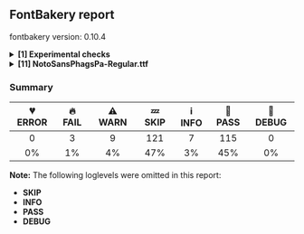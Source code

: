 ## FontBakery report

fontbakery version: 0.10.4

<details><summary><b>[1] Experimental checks</b></summary><div><details><summary>🔥 <b>FAIL:</b> Shapes languages in all GF glyphsets. (<a href="https://font-bakery.readthedocs.io/en/stable/fontbakery/profiles/googlefonts.html#com.google.fonts/check/glyphsets/shape_languages">com.google.fonts/check/glyphsets/shape_languages</a>)</summary><div>


* 🔥 **FAIL** GF_Latin_Core glyphset:

| Language | FAIL messages |
| :--- | :--- |
| br_Latn (Breton) | Some base glyphs were missing: CʼH, cʼh |
|  ^  | Shaper produced a .notdef |
| haw_Latn (Hawaiian) | Some base glyphs were missing: ʻ |
|  ^  | Shaper produced a .notdef |
| mh_Latn (Marshallese) | Some base glyphs were missing: Ḷ, ḷ, Ṃ, ṃ, Ṇ, ṇ, Ọ, ọ |
|  ^  | Some mark glyphs were missing: ◌̣ |
|  ^  | Shaper produced a .notdef |
| qu_Latn (Quechua) | Some base glyphs were missing: CHʼ, Kʼ, Pʼ, Qʼ, Tʼ, chʼ, kʼ, pʼ, qʼ, tʼ |
|  ^  | Shaper produced a .notdef |
| scn_Latn (Sicilian) | Some base glyphs were missing: Ḍ, ḍ |
|  ^  | Shaper produced a .notdef |
| teo_Latn (Teso) | Some base glyphs were missing: Ɔ, Ɛ, Ɨ, Ʉ, ɔ, ɛ, ɨ, ʉ, ᵃ, ᵉ, ᵋ, ᵒ, ᵓ, ᵘ, ᶤ, ᶶ, ⁱ |
|  ^  | Shaper produced a .notdef |

 [code: failed-language-shaping]
* ⚠ **WARN** GF_Latin_Core glyphset:

| Language | FAIL messages |
| :--- | :--- |
| lg_Latn (Ganda) | No variant glyphs were found for Eng |
| dyo_Latn (Jola-Fonyi) | No variant glyphs were found for Eng |
| ny_Latn (Nyanja) | No variant glyphs were found for Eng |
| wo_Latn (Wolof) | No variant glyphs were found for Eng |

 [code: warning-language-shaping]
</div></details><br></div></details><details><summary><b>[11] NotoSansPhagsPa-Regular.ttf</b></summary><div><details><summary>🔥 <b>FAIL:</b> Noto fonts must have an ARTICLE.en_us.html file (<a href="https://font-bakery.readthedocs.io/en/stable/fontbakery/profiles/googlefonts.html#com.google.fonts/check/description/noto_has_article">com.google.fonts/check/description/noto_has_article</a>)</summary><div>


* 🔥 **FAIL** This is a Noto font but it lacks an ARTICLE.en_us.html file [code: missing-article]
</div></details><details><summary>🔥 <b>FAIL:</b> Check that legacy accents aren't used in composite glyphs. (derived from com.google.fonts/check/legacy_accents) (<a href="https://font-bakery.readthedocs.io/en/stable/fontbakery/profiles/universal.html#com.google.fonts/check/legacy_accents">com.google.fonts/check/legacy_accents</a>)</summary><div>


* 🔥 **FAIL** Glyph "Aacute" has a legacy accent component (acute). It needs to be replaced by a combining mark. [code: legacy-accents-component]
* 🔥 **FAIL** Glyph "Abreve" has a legacy accent component (breve). It needs to be replaced by a combining mark. [code: legacy-accents-component]
* 🔥 **FAIL** Glyph "Acircumflex" has a legacy accent component (circumflex). It needs to be replaced by a combining mark. [code: legacy-accents-component]
* 🔥 **FAIL** Glyph "Adieresis" has a legacy accent component (dieresis). It needs to be replaced by a combining mark. [code: legacy-accents-component]
* 🔥 **FAIL** Glyph "Agrave" has a legacy accent component (grave). It needs to be replaced by a combining mark. [code: legacy-accents-component]
* 🔥 **FAIL** Glyph "Aogonek" has a legacy accent component (ogonek). It needs to be replaced by a combining mark. [code: legacy-accents-component]
* 🔥 **FAIL** Glyph "Aring" has a legacy accent component (ring). It needs to be replaced by a combining mark. [code: legacy-accents-component]
* 🔥 **FAIL** Glyph "Atilde" has a legacy accent component (tilde). It needs to be replaced by a combining mark. [code: legacy-accents-component]
* 🔥 **FAIL** Glyph "Cacute" has a legacy accent component (acute). It needs to be replaced by a combining mark. [code: legacy-accents-component]
* 🔥 **FAIL** Glyph "Ccaron" has a legacy accent component (caron). It needs to be replaced by a combining mark. [code: legacy-accents-component]
* 🔥 **FAIL** Glyph "Ccedilla" has a legacy accent component (cedilla). It needs to be replaced by a combining mark. [code: legacy-accents-component]
* 🔥 **FAIL** Glyph "Cdotaccent" has a legacy accent component (dotaccent). It needs to be replaced by a combining mark. [code: legacy-accents-component]
* 🔥 **FAIL** Glyph "Dcaron" has a legacy accent component (caron). It needs to be replaced by a combining mark. [code: legacy-accents-component]
* 🔥 **FAIL** Glyph "Eacute" has a legacy accent component (acute). It needs to be replaced by a combining mark. [code: legacy-accents-component]
* 🔥 **FAIL** Glyph "Ecaron" has a legacy accent component (caron). It needs to be replaced by a combining mark. [code: legacy-accents-component]
* 🔥 **FAIL** Glyph "Ecircumflex" has a legacy accent component (circumflex). It needs to be replaced by a combining mark. [code: legacy-accents-component]
* 🔥 **FAIL** Glyph "Edieresis" has a legacy accent component (dieresis). It needs to be replaced by a combining mark. [code: legacy-accents-component]
* 🔥 **FAIL** Glyph "Edotaccent" has a legacy accent component (dotaccent). It needs to be replaced by a combining mark. [code: legacy-accents-component]
* 🔥 **FAIL** Glyph "Egrave" has a legacy accent component (grave). It needs to be replaced by a combining mark. [code: legacy-accents-component]
* 🔥 **FAIL** Glyph "Eogonek" has a legacy accent component (ogonek). It needs to be replaced by a combining mark. [code: legacy-accents-component]
* 🔥 **FAIL** Glyph "Gbreve" has a legacy accent component (breve). It needs to be replaced by a combining mark. [code: legacy-accents-component]
* 🔥 **FAIL** Glyph "Gdotaccent" has a legacy accent component (dotaccent). It needs to be replaced by a combining mark. [code: legacy-accents-component]
* 🔥 **FAIL** Glyph "Iacute" has a legacy accent component (acute). It needs to be replaced by a combining mark. [code: legacy-accents-component]
* 🔥 **FAIL** Glyph "Icircumflex" has a legacy accent component (circumflex). It needs to be replaced by a combining mark. [code: legacy-accents-component]
* 🔥 **FAIL** Glyph "Idieresis" has a legacy accent component (dieresis). It needs to be replaced by a combining mark. [code: legacy-accents-component]
* 🔥 **FAIL** Glyph "Idotaccent" has a legacy accent component (dotaccent). It needs to be replaced by a combining mark. [code: legacy-accents-component]
* 🔥 **FAIL** Glyph "Igrave" has a legacy accent component (grave). It needs to be replaced by a combining mark. [code: legacy-accents-component]
* 🔥 **FAIL** Glyph "Iogonek" has a legacy accent component (ogonek). It needs to be replaced by a combining mark. [code: legacy-accents-component]
* 🔥 **FAIL** Glyph "Lacute" has a legacy accent component (acute). It needs to be replaced by a combining mark. [code: legacy-accents-component]
* 🔥 **FAIL** Glyph "Nacute" has a legacy accent component (acute). It needs to be replaced by a combining mark. [code: legacy-accents-component]
* 🔥 **FAIL** Glyph "Ncaron" has a legacy accent component (caron). It needs to be replaced by a combining mark. [code: legacy-accents-component]
* 🔥 **FAIL** Glyph "Ntilde" has a legacy accent component (tilde). It needs to be replaced by a combining mark. [code: legacy-accents-component]
* 🔥 **FAIL** Glyph "Oacute" has a legacy accent component (acute). It needs to be replaced by a combining mark. [code: legacy-accents-component]
* 🔥 **FAIL** Glyph "Ocircumflex" has a legacy accent component (circumflex). It needs to be replaced by a combining mark. [code: legacy-accents-component]
* 🔥 **FAIL** Glyph "Odieresis" has a legacy accent component (dieresis). It needs to be replaced by a combining mark. [code: legacy-accents-component]
* 🔥 **FAIL** Glyph "Ograve" has a legacy accent component (grave). It needs to be replaced by a combining mark. [code: legacy-accents-component]
* 🔥 **FAIL** Glyph "Ohungarumlaut" has a legacy accent component (hungarumlaut). It needs to be replaced by a combining mark. [code: legacy-accents-component]
* 🔥 **FAIL** Glyph "Otilde" has a legacy accent component (tilde). It needs to be replaced by a combining mark. [code: legacy-accents-component]
* 🔥 **FAIL** Glyph "Racute" has a legacy accent component (acute). It needs to be replaced by a combining mark. [code: legacy-accents-component]
* 🔥 **FAIL** Glyph "Rcaron" has a legacy accent component (caron). It needs to be replaced by a combining mark. [code: legacy-accents-component]
* 🔥 **FAIL** Glyph "Sacute" has a legacy accent component (acute). It needs to be replaced by a combining mark. [code: legacy-accents-component]
* 🔥 **FAIL** Glyph "Scaron" has a legacy accent component (caron). It needs to be replaced by a combining mark. [code: legacy-accents-component]
* 🔥 **FAIL** Glyph "Scedilla" has a legacy accent component (cedilla). It needs to be replaced by a combining mark. [code: legacy-accents-component]
* 🔥 **FAIL** Glyph "Tcaron" has a legacy accent component (caron). It needs to be replaced by a combining mark. [code: legacy-accents-component]
* 🔥 **FAIL** Glyph "Uacute" has a legacy accent component (acute). It needs to be replaced by a combining mark. [code: legacy-accents-component]
* 🔥 **FAIL** Glyph "Ubreve" has a legacy accent component (breve). It needs to be replaced by a combining mark. [code: legacy-accents-component]
* 🔥 **FAIL** Glyph "Ucircumflex" has a legacy accent component (circumflex). It needs to be replaced by a combining mark. [code: legacy-accents-component]
* 🔥 **FAIL** Glyph "Udieresis" has a legacy accent component (dieresis). It needs to be replaced by a combining mark. [code: legacy-accents-component]
* 🔥 **FAIL** Glyph "Ugrave" has a legacy accent component (grave). It needs to be replaced by a combining mark. [code: legacy-accents-component]
* 🔥 **FAIL** Glyph "Uhungarumlaut" has a legacy accent component (hungarumlaut). It needs to be replaced by a combining mark. [code: legacy-accents-component]
* 🔥 **FAIL** Glyph "Uring" has a legacy accent component (ring). It needs to be replaced by a combining mark. [code: legacy-accents-component]
* 🔥 **FAIL** Glyph "Wacute" has a legacy accent component (acute). It needs to be replaced by a combining mark. [code: legacy-accents-component]
* 🔥 **FAIL** Glyph "Wcircumflex" has a legacy accent component (circumflex). It needs to be replaced by a combining mark. [code: legacy-accents-component]
* 🔥 **FAIL** Glyph "Wdieresis" has a legacy accent component (dieresis). It needs to be replaced by a combining mark. [code: legacy-accents-component]
* 🔥 **FAIL** Glyph "Wgrave" has a legacy accent component (grave). It needs to be replaced by a combining mark. [code: legacy-accents-component]
* 🔥 **FAIL** Glyph "Yacute" has a legacy accent component (acute). It needs to be replaced by a combining mark. [code: legacy-accents-component]
* 🔥 **FAIL** Glyph "Ycircumflex" has a legacy accent component (circumflex). It needs to be replaced by a combining mark. [code: legacy-accents-component]
* 🔥 **FAIL** Glyph "Ydieresis" has a legacy accent component (dieresis). It needs to be replaced by a combining mark. [code: legacy-accents-component]
* 🔥 **FAIL** Glyph "Ygrave" has a legacy accent component (grave). It needs to be replaced by a combining mark. [code: legacy-accents-component]
* 🔥 **FAIL** Glyph "Zacute" has a legacy accent component (acute). It needs to be replaced by a combining mark. [code: legacy-accents-component]
* 🔥 **FAIL** Glyph "Zcaron" has a legacy accent component (caron). It needs to be replaced by a combining mark. [code: legacy-accents-component]
* 🔥 **FAIL** Glyph "Zdotaccent" has a legacy accent component (dotaccent). It needs to be replaced by a combining mark. [code: legacy-accents-component]
* 🔥 **FAIL** Glyph "aacute" has a legacy accent component (acute). It needs to be replaced by a combining mark. [code: legacy-accents-component]
* 🔥 **FAIL** Glyph "abreve" has a legacy accent component (breve). It needs to be replaced by a combining mark. [code: legacy-accents-component]
* 🔥 **FAIL** Glyph "acircumflex" has a legacy accent component (circumflex). It needs to be replaced by a combining mark. [code: legacy-accents-component]
* 🔥 **FAIL** Glyph "acutecomb" has a legacy accent component (acute). It needs to be replaced by a combining mark. [code: legacy-accents-component]
* 🔥 **FAIL** Glyph "adieresis" has a legacy accent component (dieresis). It needs to be replaced by a combining mark. [code: legacy-accents-component]
* 🔥 **FAIL** Glyph "agrave" has a legacy accent component (grave). It needs to be replaced by a combining mark. [code: legacy-accents-component]
* 🔥 **FAIL** Glyph "aogonek" has a legacy accent component (ogonek). It needs to be replaced by a combining mark. [code: legacy-accents-component]
* 🔥 **FAIL** Glyph "aring" has a legacy accent component (ring). It needs to be replaced by a combining mark. [code: legacy-accents-component]
* 🔥 **FAIL** Glyph "atilde" has a legacy accent component (tilde). It needs to be replaced by a combining mark. [code: legacy-accents-component]
* 🔥 **FAIL** Glyph "uni0306" has a legacy accent component (breve). It needs to be replaced by a combining mark. [code: legacy-accents-component]
* 🔥 **FAIL** Glyph "cacute" has a legacy accent component (acute). It needs to be replaced by a combining mark. [code: legacy-accents-component]
* 🔥 **FAIL** Glyph "uni030C" has a legacy accent component (caron). It needs to be replaced by a combining mark. [code: legacy-accents-component]
* 🔥 **FAIL** Glyph "ccaron" has a legacy accent component (caron). It needs to be replaced by a combining mark. [code: legacy-accents-component]
* 🔥 **FAIL** Glyph "ccedilla" has a legacy accent component (cedilla). It needs to be replaced by a combining mark. [code: legacy-accents-component]
* 🔥 **FAIL** Glyph "cdotaccent" has a legacy accent component (dotaccent). It needs to be replaced by a combining mark. [code: legacy-accents-component]
* 🔥 **FAIL** Glyph "uni0327" has a legacy accent component (cedilla). It needs to be replaced by a combining mark. [code: legacy-accents-component]
* 🔥 **FAIL** Glyph "uni0302" has a legacy accent component (circumflex). It needs to be replaced by a combining mark. [code: legacy-accents-component]
* 🔥 **FAIL** Glyph "uni0308" has a legacy accent component (dieresis). It needs to be replaced by a combining mark. [code: legacy-accents-component]
* 🔥 **FAIL** Glyph "uni0307" has a legacy accent component (dotaccent). It needs to be replaced by a combining mark. [code: legacy-accents-component]
* 🔥 **FAIL** Glyph "eacute" has a legacy accent component (acute). It needs to be replaced by a combining mark. [code: legacy-accents-component]
* 🔥 **FAIL** Glyph "ecaron" has a legacy accent component (caron). It needs to be replaced by a combining mark. [code: legacy-accents-component]
* 🔥 **FAIL** Glyph "ecircumflex" has a legacy accent component (circumflex). It needs to be replaced by a combining mark. [code: legacy-accents-component]
* 🔥 **FAIL** Glyph "edieresis" has a legacy accent component (dieresis). It needs to be replaced by a combining mark. [code: legacy-accents-component]
* 🔥 **FAIL** Glyph "edotaccent" has a legacy accent component (dotaccent). It needs to be replaced by a combining mark. [code: legacy-accents-component]
* 🔥 **FAIL** Glyph "egrave" has a legacy accent component (grave). It needs to be replaced by a combining mark. [code: legacy-accents-component]
* 🔥 **FAIL** Glyph "gbreve" has a legacy accent component (breve). It needs to be replaced by a combining mark. [code: legacy-accents-component]
* 🔥 **FAIL** Glyph "gdotaccent" has a legacy accent component (dotaccent). It needs to be replaced by a combining mark. [code: legacy-accents-component]
* 🔥 **FAIL** Glyph "gravecomb" has a legacy accent component (grave). It needs to be replaced by a combining mark. [code: legacy-accents-component]
* 🔥 **FAIL** Glyph "uni030B" has a legacy accent component (hungarumlaut). It needs to be replaced by a combining mark. [code: legacy-accents-component]
* 🔥 **FAIL** Glyph "iacute" has a legacy accent component (acute). It needs to be replaced by a combining mark. [code: legacy-accents-component]
* 🔥 **FAIL** Glyph "icircumflex" has a legacy accent component (circumflex). It needs to be replaced by a combining mark. [code: legacy-accents-component]
* 🔥 **FAIL** Glyph "idieresis" has a legacy accent component (dieresis). It needs to be replaced by a combining mark. [code: legacy-accents-component]
* 🔥 **FAIL** Glyph "igrave" has a legacy accent component (grave). It needs to be replaced by a combining mark. [code: legacy-accents-component]
* 🔥 **FAIL** Glyph "iogonek" has a legacy accent component (ogonek). It needs to be replaced by a combining mark. [code: legacy-accents-component]
* 🔥 **FAIL** Glyph "lacute" has a legacy accent component (acute). It needs to be replaced by a combining mark. [code: legacy-accents-component]
* 🔥 **FAIL** Glyph "nacute" has a legacy accent component (acute). It needs to be replaced by a combining mark. [code: legacy-accents-component]
* 🔥 **FAIL** Glyph "ncaron" has a legacy accent component (caron). It needs to be replaced by a combining mark. [code: legacy-accents-component]
* 🔥 **FAIL** Glyph "ntilde" has a legacy accent component (tilde). It needs to be replaced by a combining mark. [code: legacy-accents-component]
* 🔥 **FAIL** Glyph "oacute" has a legacy accent component (acute). It needs to be replaced by a combining mark. [code: legacy-accents-component]
* 🔥 **FAIL** Glyph "ocircumflex" has a legacy accent component (circumflex). It needs to be replaced by a combining mark. [code: legacy-accents-component]
* 🔥 **FAIL** Glyph "odieresis" has a legacy accent component (dieresis). It needs to be replaced by a combining mark. [code: legacy-accents-component]
* 🔥 **FAIL** Glyph "uni0328" has a legacy accent component (ogonek). It needs to be replaced by a combining mark. [code: legacy-accents-component]
* 🔥 **FAIL** Glyph "ograve" has a legacy accent component (grave). It needs to be replaced by a combining mark. [code: legacy-accents-component]
* 🔥 **FAIL** Glyph "ohungarumlaut" has a legacy accent component (hungarumlaut). It needs to be replaced by a combining mark. [code: legacy-accents-component]
* 🔥 **FAIL** Glyph "otilde" has a legacy accent component (tilde). It needs to be replaced by a combining mark. [code: legacy-accents-component]
* 🔥 **FAIL** Glyph "racute" has a legacy accent component (acute). It needs to be replaced by a combining mark. [code: legacy-accents-component]
* 🔥 **FAIL** Glyph "rcaron" has a legacy accent component (caron). It needs to be replaced by a combining mark. [code: legacy-accents-component]
* 🔥 **FAIL** Glyph "uni030A" has a legacy accent component (ring). It needs to be replaced by a combining mark. [code: legacy-accents-component]
* 🔥 **FAIL** Glyph "sacute" has a legacy accent component (acute). It needs to be replaced by a combining mark. [code: legacy-accents-component]
* 🔥 **FAIL** Glyph "scaron" has a legacy accent component (caron). It needs to be replaced by a combining mark. [code: legacy-accents-component]
* 🔥 **FAIL** Glyph "scedilla" has a legacy accent component (cedilla). It needs to be replaced by a combining mark. [code: legacy-accents-component]
* 🔥 **FAIL** Glyph "tildecomb" has a legacy accent component (tilde). It needs to be replaced by a combining mark. [code: legacy-accents-component]
* 🔥 **FAIL** Glyph "uacute" has a legacy accent component (acute). It needs to be replaced by a combining mark. [code: legacy-accents-component]
* 🔥 **FAIL** Glyph "ubreve" has a legacy accent component (breve). It needs to be replaced by a combining mark. [code: legacy-accents-component]
* 🔥 **FAIL** Glyph "ucircumflex" has a legacy accent component (circumflex). It needs to be replaced by a combining mark. [code: legacy-accents-component]
* 🔥 **FAIL** Glyph "udieresis" has a legacy accent component (dieresis). It needs to be replaced by a combining mark. [code: legacy-accents-component]
* 🔥 **FAIL** Glyph "ugrave" has a legacy accent component (grave). It needs to be replaced by a combining mark. [code: legacy-accents-component]
* 🔥 **FAIL** Glyph "uhungarumlaut" has a legacy accent component (hungarumlaut). It needs to be replaced by a combining mark. [code: legacy-accents-component]
* 🔥 **FAIL** Glyph "uogonek" has a legacy accent component (ogonek). It needs to be replaced by a combining mark. [code: legacy-accents-component]
* 🔥 **FAIL** Glyph "uring" has a legacy accent component (ring). It needs to be replaced by a combining mark. [code: legacy-accents-component]
* 🔥 **FAIL** Glyph "wacute" has a legacy accent component (acute). It needs to be replaced by a combining mark. [code: legacy-accents-component]
* 🔥 **FAIL** Glyph "wcircumflex" has a legacy accent component (circumflex). It needs to be replaced by a combining mark. [code: legacy-accents-component]
* 🔥 **FAIL** Glyph "wdieresis" has a legacy accent component (dieresis). It needs to be replaced by a combining mark. [code: legacy-accents-component]
* 🔥 **FAIL** Glyph "wgrave" has a legacy accent component (grave). It needs to be replaced by a combining mark. [code: legacy-accents-component]
* 🔥 **FAIL** Glyph "yacute" has a legacy accent component (acute). It needs to be replaced by a combining mark. [code: legacy-accents-component]
* 🔥 **FAIL** Glyph "ycircumflex" has a legacy accent component (circumflex). It needs to be replaced by a combining mark. [code: legacy-accents-component]
* 🔥 **FAIL** Glyph "ydieresis" has a legacy accent component (dieresis). It needs to be replaced by a combining mark. [code: legacy-accents-component]
* 🔥 **FAIL** Glyph "ygrave" has a legacy accent component (grave). It needs to be replaced by a combining mark. [code: legacy-accents-component]
* 🔥 **FAIL** Glyph "zacute" has a legacy accent component (acute). It needs to be replaced by a combining mark. [code: legacy-accents-component]
* 🔥 **FAIL** Glyph "zcaron" has a legacy accent component (caron). It needs to be replaced by a combining mark. [code: legacy-accents-component]
* 🔥 **FAIL** Glyph "zdotaccent" has a legacy accent component (dotaccent). It needs to be replaced by a combining mark. [code: legacy-accents-component]
</div></details><details><summary>⚠ <b>WARN:</b> Check for codepoints not covered by METADATA subsets. (<a href="https://font-bakery.readthedocs.io/en/stable/fontbakery/profiles/googlefonts.html#com.google.fonts/check/metadata/unreachable_subsetting">com.google.fonts/check/metadata/unreachable_subsetting</a>)</summary><div>


* ⚠ **WARN** The following codepoints supported by the font are not covered by
    any subsets defined in the font's metadata file, and will never
    be served. You can solve this by either manually adding additional
    subset declarations to METADATA.pb, or by editing the glyphset
    definitions.

 * U+02C7 CARON: try adding one of: yi, canadian-aboriginal, tifinagh
 * U+02C9 MODIFIER LETTER MACRON: not included in any glyphset definition
 * U+02D8 BREVE: try adding one of: yi, canadian-aboriginal
 * U+02D9 DOT ABOVE: try adding one of: yi, canadian-aboriginal
 * U+02DB OGONEK: try adding one of: yi, canadian-aboriginal
 * U+02DD DOUBLE ACUTE ACCENT: not included in any glyphset definition
 * U+0302 COMBINING CIRCUMFLEX ACCENT: try adding one of: math, coptic, tifinagh, cherokee
 * U+0306 COMBINING BREVE: try adding one of: tifinagh, old-permic
 * U+0307 COMBINING DOT ABOVE: try adding one of: coptic, canadian-aboriginal, old-permic, syriac, malayalam, math, tifinagh, tai-le
 * U+030A COMBINING RING ABOVE: try adding syriac
 * U+030B COMBINING DOUBLE ACUTE ACCENT: try adding one of: osage, cherokee
 * U+030C COMBINING CARON: try adding one of: cherokee, tai-le
 * U+0312 COMBINING TURNED COMMA ABOVE: not included in any glyphset definition
 * U+0326 COMBINING COMMA BELOW: not included in any glyphset definition
 * U+0327 COMBINING CEDILLA: not included in any glyphset definition
 * U+0328 COMBINING OGONEK: not included in any glyphset definition

Or you can add the above codepoints to one of the subsets supported by the font: `latin`, `latin-ext`, `phags-pa` [code: unreachable-subsetting]
</div></details><details><summary>⚠ <b>WARN:</b> Glyphs are similiar to Google Fonts version? (<a href="https://font-bakery.readthedocs.io/en/stable/fontbakery/profiles/googlefonts.html#com.google.fonts/check/production_glyphs_similarity">com.google.fonts/check/production_glyphs_similarity</a>)</summary><div>


* ⚠ **WARN** Following glyphs differ greatly from Google Fonts version:
	* uniA84D
	* uniA84D.fin
	* uniA84D.ini
	* uniA84D.ini.cnt
	* uniA84D.med
	* uniA84D.med.cnt
	* uniA84E
	* uniA84E.fin
	* uniA84E.ini
	* uniA84E.ini.cnt
	* uniA84E.med and uniA84E.med.cnt
</div></details><details><summary>⚠ <b>WARN:</b> Ensure fonts have ScriptLangTags declared on the 'meta' table. (<a href="https://font-bakery.readthedocs.io/en/stable/fontbakery/profiles/googlefonts.html#com.google.fonts/check/meta/script_lang_tags">com.google.fonts/check/meta/script_lang_tags</a>)</summary><div>


* ⚠ **WARN** This font file does not have a 'meta' table. [code: lacks-meta-table]
</div></details><details><summary>⚠ <b>WARN:</b> Check font contains no unreachable glyphs (<a href="https://font-bakery.readthedocs.io/en/stable/fontbakery/profiles/universal.html#com.google.fonts/check/unreachable_glyphs">com.google.fonts/check/unreachable_glyphs</a>)</summary><div>


* ⚠ **WARN** The following glyphs could not be reached by codepoint or substitution rules:

	- uniA85E.str.med.cnt

	- uniA86D.str.med.cnt
 [code: unreachable-glyphs]
</div></details><details><summary>⚠ <b>WARN:</b> Check if each glyph has the recommended amount of contours. (<a href="https://font-bakery.readthedocs.io/en/stable/fontbakery/profiles/universal.html#com.google.fonts/check/contour_count">com.google.fonts/check/contour_count</a>)</summary><div>


* ⚠ **WARN** This check inspects the glyph outlines and detects the total number of contours in each of them. The expected values are infered from the typical ammounts of contours observed in a large collection of reference font families. The divergences listed below may simply indicate a significantly different design on some of your glyphs. On the other hand, some of these may flag actual bugs in the font such as glyphs mapped to an incorrect codepoint. Please consider reviewing the design and codepoint assignment of these to make sure they are correct.

The following glyphs do not have the recommended number of contours:

	- Glyph name: aogonek	Contours detected: 3	Expected: 2

	- Glyph name: uogonek	Contours detected: 2	Expected: 1

	- Glyph name: aogonek	Contours detected: 3	Expected: 2

	- Glyph name: uogonek	Contours detected: 2	Expected: 1
 [code: contour-count]
</div></details><details><summary>⚠ <b>WARN:</b> Check math signs have the same width. (<a href="https://font-bakery.readthedocs.io/en/stable/fontbakery/profiles/universal.html#com.google.fonts/check/math_signs_width">com.google.fonts/check/math_signs_width</a>)</summary><div>


* ⚠ **WARN** The most common width is 572 among a set of 6 math glyphs.
The following math glyphs have a different width, though:

Width = 322:
minus
 [code: width-outliers]
</div></details><details><summary>⚠ <b>WARN:</b> Are there any misaligned on-curve points? (<a href="https://font-bakery.readthedocs.io/en/stable/fontbakery/profiles/<Section: Outline Correctness Checks>.html#com.google.fonts/check/outline_alignment_miss">com.google.fonts/check/outline_alignment_miss</a>)</summary><div>


* ⚠ **WARN** The following glyphs have on-curve points which have potentially incorrect y coordinates:

	* exclam (U+0021): X=177.5,Y=2.0 (should be at baseline 0?)

	* exclam (U+0021): X=90.0,Y=2.0 (should be at baseline 0?)

	* dollar (U+0024): X=253.0,Y=671.0 (should be at cap-height 670?)

	* dollar (U+0024): X=317.0,Y=672.0 (should be at cap-height 670?)

	* period (U+002E): X=177.5,Y=2.0 (should be at baseline 0?)

	* period (U+002E): X=90.0,Y=2.0 (should be at baseline 0?)

	* three (U+0033): X=137.0,Y=-1.5 (should be at baseline 0?)

	* colon (U+003A): X=177.5,Y=2.0 (should be at baseline 0?)

	* colon (U+003A): X=90.0,Y=2.0 (should be at baseline 0?)

	* question (U+003F): X=222.0,Y=2.0 (should be at baseline 0?)

	* question (U+003F): X=134.5,Y=2.0 (should be at baseline 0?)

	* at (U+0040): X=667.0,Y=671.0 (should be at cap-height 670?)

	* G (U+0047): X=537.0,Y=-1.0 (should be at baseline 0?)

	* S (U+0053): X=136.0,Y=-1.0 (should be at baseline 0?)

	* c (U+0063): X=385.0,Y=537.5 (should be at x-height 536?)

	* e (U+0065): X=408.0,Y=-1.5 (should be at baseline 0?)

	* h (U+0068): X=173.0,Y=537.0 (should be at x-height 536?)

	* s (U+0073): X=123.5,Y=-1.0 (should be at baseline 0?)

	* s (U+0073): X=343.5,Y=536.5 (should be at x-height 536?)

	* w (U+0077): X=258.0,Y=1.0 (should be at baseline 0?)

	* w (U+0077): X=158.0,Y=1.0 (should be at baseline 0?)

	* w (U+0077): X=11.0,Y=537.0 (should be at x-height 536?)

	* w (U+0077): X=102.0,Y=537.0 (should be at x-height 536?)

	* w (U+0077): X=346.0,Y=537.0 (should be at x-height 536?)

	* w (U+0077): X=442.0,Y=537.0 (should be at x-height 536?)

	* w (U+0077): X=685.0,Y=537.0 (should be at x-height 536?)

	* w (U+0077): X=775.0,Y=537.0 (should be at x-height 536?)

	* w (U+0077): X=626.0,Y=1.0 (should be at baseline 0?)

	* w (U+0077): X=523.0,Y=1.0 (should be at baseline 0?)

	* y (U+0079): X=217.0,Y=-2.0 (should be at baseline 0?)

	* braceleft (U+007B): X=150.0,Y=1.0 (should be at baseline 0?)

	* copyright (U+00A9): X=416.0,Y=671.0 (should be at cap-height 670?)

	* registered (U+00AE): X=416.0,Y=671.0 (should be at cap-height 670?)

	* ordmasculine (U+00BA): X=188.0,Y=669.0 (should be at cap-height 670?)

	* germandbls (U+00DF): X=317.0,Y=-1.0 (should be at baseline 0?)

	* aring (U+00E5): X=320.5,Y=671.0 (should be at cap-height 670?)

	* aring (U+00E5): X=238.5,Y=671.0 (should be at cap-height 670?)

	* ae (U+00E6): X=710.5,Y=-1.5 (should be at baseline 0?)

	* egrave (U+00E8): X=408.0,Y=-1.5 (should be at baseline 0?)

	* eacute (U+00E9): X=408.0,Y=-1.5 (should be at baseline 0?)

	* ecircumflex (U+00EA): X=408.0,Y=-1.5 (should be at baseline 0?)

	* edieresis (U+00EB): X=408.0,Y=-1.5 (should be at baseline 0?)

	* yacute (U+00FD): X=217.0,Y=-2.0 (should be at baseline 0?)

	* ydieresis (U+00FF): X=217.0,Y=-2.0 (should be at baseline 0?)

	* dcroat (U+0111): X=229.0,Y=671.0 (should be at cap-height 670?)

	* dcroat (U+0111): X=442.0,Y=671.0 (should be at cap-height 670?)

	* dcroat (U+0111): X=530.0,Y=671.0 (should be at cap-height 670?)

	* dcroat (U+0111): X=606.0,Y=671.0 (should be at cap-height 670?)

	* emacron (U+0113): X=408.0,Y=-1.5 (should be at baseline 0?)

	* edotaccent (U+0117): X=408.0,Y=-1.5 (should be at baseline 0?)

	* ecaron (U+011B): X=408.0,Y=-1.5 (should be at baseline 0?)

	* Gbreve (U+011E): X=537.0,Y=-1.0 (should be at baseline 0?)

	* Gdotaccent (U+0120): X=537.0,Y=-1.0 (should be at baseline 0?)

	* uni0122 (U+0122): X=537.0,Y=-1.0 (should be at baseline 0?)

	* oe (U+0153): X=791.0,Y=-1.5 (should be at baseline 0?)

	* Sacute (U+015A): X=136.0,Y=-1.0 (should be at baseline 0?)

	* sacute (U+015B): X=123.5,Y=-1.0 (should be at baseline 0?)

	* Scedilla (U+015E): X=136.0,Y=-1.0 (should be at baseline 0?)

	* scedilla (U+015F): X=123.5,Y=-1.0 (should be at baseline 0?)

	* Scaron (U+0160): X=136.0,Y=-1.0 (should be at baseline 0?)

	* scaron (U+0161): X=123.5,Y=-1.0 (should be at baseline 0?)

	* uring (U+016F): X=348.5,Y=671.0 (should be at cap-height 670?)

	* uring (U+016F): X=266.5,Y=671.0 (should be at cap-height 670?)

	* Uogonek (U+0172): X=447.0,Y=-1.0 (should be at baseline 0?)

	* wcircumflex (U+0175): X=258.0,Y=1.0 (should be at baseline 0?)

	* wcircumflex (U+0175): X=158.0,Y=1.0 (should be at baseline 0?)

	* wcircumflex (U+0175): X=626.0,Y=1.0 (should be at baseline 0?)

	* wcircumflex (U+0175): X=523.0,Y=1.0 (should be at baseline 0?)

	* ycircumflex (U+0177): X=217.0,Y=-2.0 (should be at baseline 0?)

	* uni0218 (U+0218): X=136.0,Y=-1.0 (should be at baseline 0?)

	* uni0219 (U+0219): X=123.5,Y=-1.0 (should be at baseline 0?)

	* ring (U+02DA): X=189.5,Y=671.0 (should be at cap-height 670?)

	* ring (U+02DA): X=107.5,Y=671.0 (should be at cap-height 670?)

	* uni030A (U+030A): X=41.5,Y=671.0 (should be at cap-height 670?)

	* uni030A (U+030A): X=-40.5,Y=671.0 (should be at cap-height 670?)

	* wgrave (U+1E81): X=258.0,Y=1.0 (should be at baseline 0?)

	* wgrave (U+1E81): X=158.0,Y=1.0 (should be at baseline 0?)

	* wgrave (U+1E81): X=626.0,Y=1.0 (should be at baseline 0?)

	* wgrave (U+1E81): X=523.0,Y=1.0 (should be at baseline 0?)

	* wacute (U+1E83): X=258.0,Y=1.0 (should be at baseline 0?)

	* wacute (U+1E83): X=158.0,Y=1.0 (should be at baseline 0?)

	* wacute (U+1E83): X=626.0,Y=1.0 (should be at baseline 0?)

	* wacute (U+1E83): X=523.0,Y=1.0 (should be at baseline 0?)

	* wdieresis (U+1E85): X=258.0,Y=1.0 (should be at baseline 0?)

	* wdieresis (U+1E85): X=158.0,Y=1.0 (should be at baseline 0?)

	* wdieresis (U+1E85): X=626.0,Y=1.0 (should be at baseline 0?)

	* wdieresis (U+1E85): X=523.0,Y=1.0 (should be at baseline 0?)

	* uni1E9E (U+1E9E): X=326.5,Y=-1.5 (should be at baseline 0?)

	* ygrave (U+1EF3): X=217.0,Y=-2.0 (should be at baseline 0?)

	* Euro (U+20AC): X=468.5,Y=-0.5 (should be at baseline 0?)

	* uni3014 (U+3014): X=293.0,Y=2.0 (should be at baseline 0?)

	* uni3015 (U+3015): X=293.0,Y=2.0 (should be at baseline 0?)

	* uniA869 (U+A869): X=540.0,Y=-1.0 (should be at baseline 0?) [code: found-misalignments]
</div></details><details><summary>⚠ <b>WARN:</b> Are any segments inordinately short? (<a href="https://font-bakery.readthedocs.io/en/stable/fontbakery/profiles/<Section: Outline Correctness Checks>.html#com.google.fonts/check/outline_short_segments">com.google.fonts/check/outline_short_segments</a>)</summary><div>


* ⚠ **WARN** The following glyphs have segments which seem very short:

	* two (U+0032) contains a short segment L<<159.0,84.0>--<159.0,80.0>>

	* at (U+0040) contains a short segment B<<613.0,293.0>-<612.0,275.0>-<612.0,267.5>>

	* at (U+0040) contains a short segment B<<612.0,267.5>-<612.0,260.0>-<612.0,257.0>>

	* M (U+004D) contains a short segment L<<177.0,626.0>--<173.0,626.0>>

	* M (U+004D) contains a short segment L<<450.0,129.0>--<454.0,129.0>>

	* N (U+004E) contains a short segment L<<176.0,593.0>--<172.0,593.0>>

	* N (U+004E) contains a short segment L<<582.0,123.0>--<586.0,123.0>>

	* Q (U+0051) contains a short segment B<<416.0,-9.0>-<410.0,-9.0>-<403.5,-9.5>>

	* Q (U+0051) contains a short segment B<<403.5,-9.5>-<397.0,-10.0>-<391.0,-10.0>>

	* W (U+0057) contains a short segment B<<468.0,577.5>-<463.0,600.0>-<461.0,609.0>>

	* a (U+0061) contains a short segment L<<399.0,76.0>--<395.0,76.0>>

	* d (U+0064) contains a short segment L<<446.0,72.0>--<442.0,72.0>>

	* m (U+006D) contains a short segment L<<169.0,463.0>--<174.0,463.0>>

	* n (U+006E) contains a short segment L<<169.0,463.0>--<174.0,463.0>>

	* p (U+0070) contains a short segment L<<169.0,463.0>--<173.0,463.0>>

	* r (U+0072) contains a short segment L<<167.0,438.0>--<171.0,438.0>>

	* u (U+0075) contains a short segment L<<448.0,71.0>--<444.0,71.0>>

	* Ntilde (U+00D1) contains a short segment L<<176.0,593.0>--<172.0,593.0>>

	* Ntilde (U+00D1) contains a short segment L<<582.0,123.0>--<586.0,123.0>>

	* germandbls (U+00DF) contains a short segment B<<382.0,412.0>-<382.0,399.0>-<388.5,388.0>>

	* agrave (U+00E0) contains a short segment L<<399.0,76.0>--<395.0,76.0>>

	* aacute (U+00E1) contains a short segment L<<399.0,76.0>--<395.0,76.0>>

	* acircumflex (U+00E2) contains a short segment L<<399.0,76.0>--<395.0,76.0>>

	* atilde (U+00E3) contains a short segment L<<399.0,76.0>--<395.0,76.0>>

	* adieresis (U+00E4) contains a short segment L<<399.0,76.0>--<395.0,76.0>>

	* aring (U+00E5) contains a short segment L<<399.0,76.0>--<395.0,76.0>>

	* ntilde (U+00F1) contains a short segment L<<169.0,463.0>--<174.0,463.0>>

	* ugrave (U+00F9) contains a short segment L<<448.0,71.0>--<444.0,71.0>>

	* uacute (U+00FA) contains a short segment L<<448.0,71.0>--<444.0,71.0>>

	* ucircumflex (U+00FB) contains a short segment L<<448.0,71.0>--<444.0,71.0>>

	* udieresis (U+00FC) contains a short segment L<<448.0,71.0>--<444.0,71.0>>

	* amacron (U+0101) contains a short segment L<<399.0,76.0>--<395.0,76.0>>

	* abreve (U+0103) contains a short segment L<<399.0,76.0>--<395.0,76.0>>

	* aogonek (U+0105) contains a short segment L<<399.0,76.0>--<395.0,76.0>>

	* dcaron (U+010F) contains a short segment L<<446.0,72.0>--<442.0,72.0>>

	* dcroat (U+0111) contains a short segment L<<445.0,72.0>--<441.0,72.0>>

	* Nacute (U+0143) contains a short segment L<<176.0,593.0>--<172.0,593.0>>

	* Nacute (U+0143) contains a short segment L<<582.0,123.0>--<586.0,123.0>>

	* nacute (U+0144) contains a short segment L<<169.0,463.0>--<174.0,463.0>>

	* uni0145 (U+0145) contains a short segment L<<176.0,593.0>--<172.0,593.0>>

	* uni0145 (U+0145) contains a short segment L<<582.0,123.0>--<586.0,123.0>>

	* uni0146 (U+0146) contains a short segment L<<169.0,463.0>--<174.0,463.0>>

	* Ncaron (U+0147) contains a short segment L<<176.0,593.0>--<172.0,593.0>>

	* Ncaron (U+0147) contains a short segment L<<582.0,123.0>--<586.0,123.0>>

	* ncaron (U+0148) contains a short segment L<<169.0,463.0>--<174.0,463.0>>

	* Eng (U+014A) contains a short segment L<<176.0,593.0>--<172.0,593.0>>

	* Eng (U+014A) contains a short segment L<<582.0,142.0>--<586.0,142.0>>

	* eng (U+014B) contains a short segment L<<170.0,463.0>--<175.0,463.0>>

	* racute (U+0155) contains a short segment L<<167.0,438.0>--<171.0,438.0>>

	* uni0157 (U+0157) contains a short segment L<<167.0,438.0>--<171.0,438.0>>

	* rcaron (U+0159) contains a short segment L<<167.0,438.0>--<171.0,438.0>>

	* umacron (U+016B) contains a short segment L<<448.0,71.0>--<444.0,71.0>>

	* ubreve (U+016D) contains a short segment L<<448.0,71.0>--<444.0,71.0>>

	* uring (U+016F) contains a short segment L<<448.0,71.0>--<444.0,71.0>>

	* uhungarumlaut (U+0171) contains a short segment L<<448.0,71.0>--<444.0,71.0>>

	* Uogonek (U+0172) contains a short segment B<<539.5,-158.5>-<551.0,-156.0>-<559.0,-155.0>>

	* uogonek (U+0173) contains a short segment L<<448.0,71.0>--<444.0,71.0>>

	* Wcircumflex (U+0174) contains a short segment B<<468.0,577.5>-<463.0,600.0>-<461.0,609.0>>

	* Wgrave (U+1E80) contains a short segment B<<468.0,577.5>-<463.0,600.0>-<461.0,609.0>>

	* Wacute (U+1E82) contains a short segment B<<468.0,577.5>-<463.0,600.0>-<461.0,609.0>>

	* Wdieresis (U+1E84) contains a short segment B<<468.0,577.5>-<463.0,600.0>-<461.0,609.0>>

	* Euro (U+20AC) contains a short segment B<<184.0,390.0>-<183.0,380.0>-<183.0,371.0>>

	* Euro (U+20AC) contains a short segment B<<183.0,371.0>-<183.0,362.0>-<183.0,352.0>>

	* Euro (U+20AC) contains a short segment B<<183.0,352.0>-<183.0,343.0>-<183.0,332.5>>

	* Euro (U+20AC) contains a short segment B<<183.0,332.5>-<183.0,322.0>-<184.0,311.0>>

	* Euro (U+20AC) contains a short segment B<<95.0,311.0>-<94.0,323.0>-<94.0,331.0>>

	* Euro (U+20AC) contains a short segment B<<94.0,331.0>-<94.0,339.0>-<94.0,352.0>>

	* Euro (U+20AC) contains a short segment B<<94.0,352.0>-<94.0,363.0>-<94.5,373.5>>

	* Euro (U+20AC) contains a short segment B<<94.5,373.5>-<95.0,384.0>-<95.0,390.0>>

	* trademark (U+2122) contains a short segment L<<386.0,633.0>--<382.0,633.0>>

	* uniA850 (U+A850) contains a short segment B<<387.0,234.0>-<398.0,234.0>-<408.0,236.5>>

	* uniA850 (U+A850) contains a short segment B<<408.0,236.5>-<418.0,239.0>-<427.0,246.0>>

	* uniA854 (U+A854) contains a short segment L<<635.0,594.0>--<624.0,594.0>>

	* uniA857 (U+A857) contains a short segment B<<286.0,345.0>-<294.0,345.0>-<301.5,344.5>>

	* uniA857 (U+A857) contains a short segment B<<301.5,344.5>-<309.0,344.0>-<316.0,343.0>>

	* uniA85F (U+A85F) contains a short segment B<<241.0,345.0>-<240.0,352.0>-<240.0,359.5>>

	* uniA85F (U+A85F) contains a short segment B<<240.0,359.5>-<240.0,367.0>-<240.0,375.0>>

	* uniA875 (U+A875) contains a short segment B<<215.0,389.0>-<223.0,389.0>-<231.5,388.5>>

	* uniA875 (U+A875) contains a short segment B<<231.5,388.5>-<240.0,388.0>-<247.0,387.0>> [code: found-short-segments]
</div></details><details><summary>⚠ <b>WARN:</b> Ensure soft_dotted characters lose their dot when combined with marks that replace the dot. (<a href="https://font-bakery.readthedocs.io/en/stable/fontbakery/profiles/<Section: Shaping Checks>.html#com.google.fonts/check/soft_dotted">com.google.fonts/check/soft_dotted</a>)</summary><div>


* ⚠ **WARN** The dot of soft dotted characters used in orthographies _must_ disappear in the following strings: į̀ į́ į̂ į̃ į̄ į̌

The dot of soft dotted characters _should_ disappear in other cases, for example: į̆ į̇ į̈ į̊ į̋ į̒ į̦̀ į̦́ į̦̂ į̦̃ į̦̄ į̦̆ į̦̇ į̦̈ į̦̊ į̦̋ į̦̌ į̦̒ į̧̀ į̧́

Your font fully covers the following languages that require the soft-dotted feature: Lithuanian (Latn, 2,357,094 speakers), Dutch (Latn, 31,709,104 speakers). 

Your font does *not* cover the following languages that require the soft-dotted feature: Lugbara (Latn, 2,200,000 speakers), Gulay (Latn, 250,478 speakers), Ma’di (Latn, 584,000 speakers), Basaa (Latn, 332,940 speakers), Dan (Latn, 1,099,244 speakers), Igbo (Latn, 27,823,640 speakers), Koonzime (Latn, 40,000 speakers), Kom (Latn, 360,685 speakers), Nateni (Latn, 100,000 speakers), Mango (Latn, 77,000 speakers), Ukrainian (Cyrl, 29,273,587 speakers), Belarusian (Cyrl, 10,064,517 speakers), Navajo (Latn, 166,319 speakers), Aghem (Latn, 38,843 speakers), Avokaya (Latn, 100,000 speakers), Ejagham (Latn, 120,000 speakers), Ebira (Latn, 2,200,000 speakers), Sar (Latn, 500,000 speakers). [code: soft-dotted]
</div></details><br></div></details>

### Summary

| 💔 ERROR | 🔥 FAIL | ⚠ WARN | 💤 SKIP | ℹ INFO | 🍞 PASS | 🔎 DEBUG |
|:-----:|:----:|:----:|:----:|:----:|:----:|:----:|
| 0 | 3 | 9 | 121 | 7 | 115 | 0 |
| 0% | 1% | 4% | 47% | 3% | 45% | 0% |

**Note:** The following loglevels were omitted in this report:
* **SKIP**
* **INFO**
* **PASS**
* **DEBUG**
